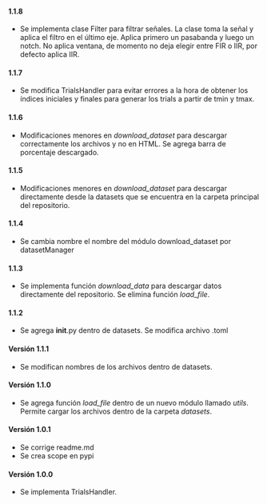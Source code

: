 #### 1.1.8

- Se implementa clase Filter para filtrar señales. La clase toma la señal y aplica el filtro en el último eje. Aplica primero un pasabanda y luego un notch. No aplica ventana, de momento no deja elegir entre FIR o IIR, por defecto aplica IIR.

#### 1.1.7

- Se modifica TrialsHandler para evitar errores a la hora de obtener los índices iniciales y finales para generar los trials a partir de tmin y tmax.

#### 1.1.6

- Modificaciones menores en *download_dataset* para descargar correctamente los archivos y no en HTML. Se agrega barra de porcentaje descargado.

#### 1.1.5

- Modificaciones menores en *download_dataset* para descargar directamente desde la datasets que se encuentra en la carpeta principal del repositorio.

#### 1.1.4

- Se cambia nombre el nombre del módulo download_dataset por datasetManager

#### 1.1.3

- Se implementa función *download_data* para descargar datos directamente del repositorio. Se elimina función *load_file*.

#### 1.1.2

- Se agrega __init__.py dentro de datasets. Se modifica archivo .toml

#### Versión 1.1.1

- Se modifican nombres de los archivos dentro de datasets.

#### Versión 1.1.0

- Se agrega función *load_file* dentro de un nuevo módulo llamado *utils*. Permite cargar los archivos dentro de la carpeta *datasets*.

#### Versión 1.0.1

- Se corrige readme.md
- Se crea scope en pypi

#### Versión 1.0.0

- Se implementa TrialsHandler.
